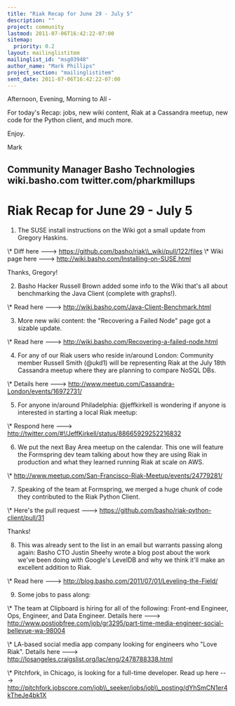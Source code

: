 ```yaml
---
title: "Riak Recap for June 29 - July 5"
description: ""
project: community
lastmod: 2011-07-06T16:42:22-07:00
sitemap:
  priority: 0.2
layout: mailinglistitem
mailinglist_id: "msg03948"
author_name: "Mark Phillips"
project_section: "mailinglistitem"
sent_date: 2011-07-06T16:42:22-07:00
---
```



Afternoon, Evening, Morning to All - 

For today's Recap: jobs, new wiki content, Riak at a Cassandra meetup,
new code for the Python client, and much more.

Enjoy.

Mark

Community Manager
Basho Technologies
wiki.basho.com
twitter.com/pharkmillups
------------------------------------

Riak Recap for June 29 - July 5
=======================

1) The SUSE install instructions on the Wiki got a small update from
Gregory Haskins.

\\* Diff here ---&gt; https://github.com/basho/riak\\_wiki/pull/122/files
\\* Wiki page here ---&gt; http://wiki.basho.com/Installing-on-SUSE.html

Thanks, Gregory!

2) Basho Hacker Russell Brown added some info to the Wiki that's all
about benchmarking the Java Client (complete with graphs!).

\\* Read here ---&gt; http://wiki.basho.com/Java-Client-Benchmark.html

3) More new wiki content: the "Recovering a Failed Node" page got a
sizable update.

\\* Read here ---&gt; http://wiki.basho.com/Recovering-a-failed-node.html

4) For any of our Riak users who reside in/around London: Community
member Russell Smith (@ukd1) will be representing Riak at the July
18th Cassandra meetup where they are planning to compare NoSQL DBs.

\\* Details here ---&gt; http://www.meetup.com/Cassandra-London/events/16972731/

5) For anyone in/around Philadelphia: @jeffkirkell is wondering if
anyone is interested in starting a local Riak meetup:

\\* Respond here ---&gt; http://twitter.com/#!/JeffKirkell/status/88665929252216832

6) We put the next Bay Area meetup on the calendar. This one will
feature the Formspring dev team talking about how they are using Riak
in production and what they learned running Riak at scale on AWS.

\\* http://www.meetup.com/San-Francisco-Riak-Meetup/events/24779281/

7) Speaking of the team at Formspring, we merged a huge chunk of code
they contributed to the Riak Python Client.

\\* Here's the pull request ---&gt;
https://github.com/basho/riak-python-client/pull/31

Thanks!

8) This was already sent to the list in an email but warrants passing
along again: Basho CTO Justin Sheehy wrote a blog post about the work
we've been doing with Google's LevelDB and why we think it'll make an
excellent addition to Riak.

\\* Read here ---&gt; http://blog.basho.com/2011/07/01/Leveling-the-Field/

9) Some jobs to pass along:

\\* The team at Clipboard is hiring for all of the following: Front-end
Engineer, Ops, Engineer, and Data Engineer. Details here ---&gt;
http://www.postjobfree.com/job/gr3295/part-time-media-engineer-social-bellevue-wa-98004

\\* LA-based social media app company looking for engineers who "Love
Riak". Details here ---&gt;
http://losangeles.craigslist.org/lac/eng/2478788338.html

\\* Pitchfork, in Chicago, is looking for a full-time developer. Read up
here ---&gt; 
http://pitchfork.jobscore.com/job\\_seeker/jobs/job\\_posting/dYhSmCN1er4kTheJe4bk1X

